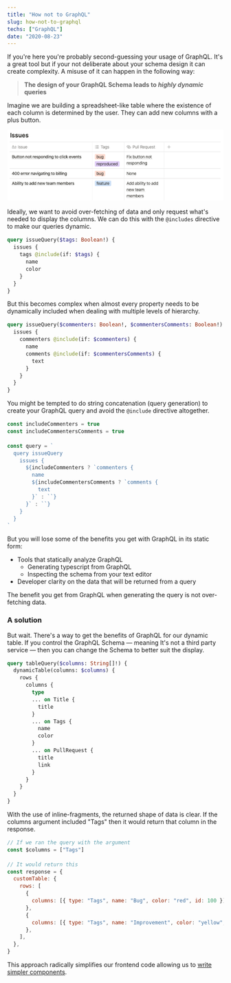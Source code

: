 ```yaml
---
title: "How not to GraphQL"
slug: how-not-to-graphql
techs: ["GraphQL"]
date: "2020-08-23"
---
```


If you're here you're probably second-guessing your usage of GraphQL. It's a great tool but if your not deliberate about your schema design it can create complexity. A misuse of it can happen in the following way:

> **The design of your GraphQL Schema leads to _highly dynamic_ queries**

Imagine we are building a spreadsheet-like table where the existence of each column is determined by the user. They can add new columns with a plus button.

![Table](./table.png)

Ideally, we want to avoid over-fetching of data and only request what's needed to display the columns. We can do this with the `@includes` directive to make our queries dynamic.

```graphql
query issueQuery($tags: Boolean!) {
  issues {
    tags @include(if: $tags) {
      name
      color
    }
  }
}
```

But this becomes complex when almost every property needs to be dynamically included when dealing with multiple levels of hierarchy.

```graphql
query issueQuery($commenters: Boolean!, $commentersComments: Boolean!) {
  issues {
    commenters @include(if: $commenters) {
      name
      comments @include(if: $commentersComments) {
        text
      }
    }
  }
}
```

You might be tempted to do string concatenation (query generation) to create your GraphQL query and avoid the `@include` directive altogether.

```js
const includeCommenters = true
const includeCommentersComments = true

const query = `
  query issueQuery
    issues {
      ${includeCommenters ? `commenters {
        name
        ${includeCommentersComments ? `comments {
          text
        }` : ``}
      }` : ``}
    }
  }
`
```

But you will lose some of the benefits you get with GraphQL in its static form:

- Tools that statically analyze GraphQL
  - Generating typescript from GraphQL
  - Inspecting the schema from your text editor
- Developer clarity on the data that will be returned from a query

The benefit you get from GraphQL when generating the query is not over-fetching data.

### A solution

But wait. There's a way to get the benefits of GraphQL for our dynamic table. If you control the GraphQL Schema — meaning It's not a third party service — then you can change the Schema to better suit the display.

```graphql
query tableQuery($columns: String[]!) {
  dynamicTable(columns: $columns) {
    rows {
      columns {
        type
        ... on Title {
          title
        }
        ... on Tags {
          name
          color
        }
        ... on PullRequest {
          title
          link
        }
      }
    }
  }
}
```

With the use of inline-fragments, the returned shape of data is clear. If the columns argument included "Tags" then it would return that column in the response.

```js
// If we ran the query with the argument
const $columns = ["Tags"]

// It would return this
const response = {
  customTable: {
    rows: [
      {
        columns: [{ type: "Tags", name: "Bug", color: "red", id: 100 }],
      },
      {
        columns: [{ type: "Tags", name: "Improvement", color: "yellow", id: 111 }],
      },
    ],
  },
}
```

This approach radically simplifies our frontend code allowing us to [write simpler components](https://www.samdawson.dev/article/data-massaging).
